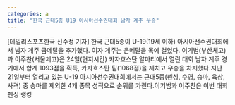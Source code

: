 ```yaml
---
categories: a
title: "한국 근대5종 U19 아시아선수권대회 남자 계주 우승"
---
```

[데일리스포츠한국 신수정 기자] 한국 근대5종이 U-19(19세 이하) 아시아선수권대회에서 남자 계주 금메달을 추가했다. 여자 계주는 은메달을 목에 걸었다. 이기범(부산체고)과 이주찬(서울체고)은 24일(현지시간) 카자흐스탄 알마티에서 열린 대회 남자 계주 경기에서 합계 1093점을 획득, 카자흐스탄 팀(1068점)을 제치고 우승을 차지했다.지난 21일부터 열리고 있는 U-19 아시아선수권대회에서는 근대5종(펜싱, 수영, 승마, 육상, 사격) 중 승마를 제외한 4개 종목 성적으로 순위를 가린다.이기범과 이주찬은 이번 대회 펜싱 랭킹